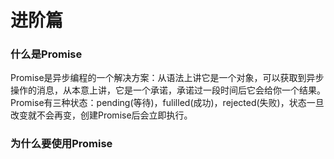 # 进阶篇

### 什么是Promise

Promise是异步编程的一个解决方案：从语法上讲它是一个对象，可以获取到异步操作的消息，从本意上讲，它是一个承诺，承诺过一段时间后它会给你一个结果。Promise有三种状态：pending(等待)，fulilled(成功)，rejected(失败)，状态一旦改变就不会再变，创建Promise后会立即执行。

### 为什么要使用Promise